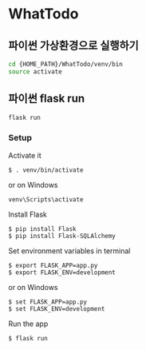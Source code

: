 # WhatTodo

 
## 파이썬 가상환경으로 실행하기

 ```bash
 cd {HOME_PATH}/WhatTodo/venv/bin
 source activate
 ```

 ## 파이썬 flask run
 ```bash
 flask run
 ```

 
### Setup

Activate it
```console
$ . venv/bin/activate
```

or on Windows
```console
venv\Scripts\activate
```

Install Flask
```console
$ pip install Flask
$ pip install Flask-SQLAlchemy
```

Set environment variables in terminal
```console
$ export FLASK_APP=app.py
$ export FLASK_ENV=development
```

or on Windows
```console
$ set FLASK_APP=app.py
$ set FLASK_ENV=development
```

Run the app
```console
$ flask run
```
